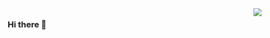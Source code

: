 <img align="right" src="https://github-readme-stats.vercel.app/api?username=cuican233&show_icons=true&icon_color=CE1D2D&text_color=718096&bg_color=ffffff&hide_title=true" />

### Hi there 👋

<!--
**cuican233/cuican233** is a ✨ _special_ ✨ repository because its `README.md` (this file) appears on your GitHub profile.

Here are some ideas to get you started:

- 🔭 I’m currently working on ...
- 🌱 I’m currently learning ...
- 👯 I’m looking to collaborate on ...
- 🤔 I’m looking for help with ...
- 💬 Ask me about ...
- 📫 How to reach me: ...
- 😄 Pronouns: ...
- ⚡ Fun fact: ...
-->

